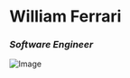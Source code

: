 
# **W**illiam **F**errari
### *Software Engineer*

![Image]([https://www.google.com/url?sa=i&url=https%3A%2F%2Ftechcrunch.com%2F2019%2F03%2F18%2Fhow-to-build-the-matrix%2F&psig=AOvVaw0r1uqRcXsbeocsha0XAfqA&ust=1673383985394000&source=images&cd=vfe&ved=0CBAQjRxqFwoTCOiOw5-vu_wCFQAAAAAdAAAAABAE](https://techcrunch.com/wp-content/uploads/2014/12/matrix.jpg?w=1390&crop=1))
